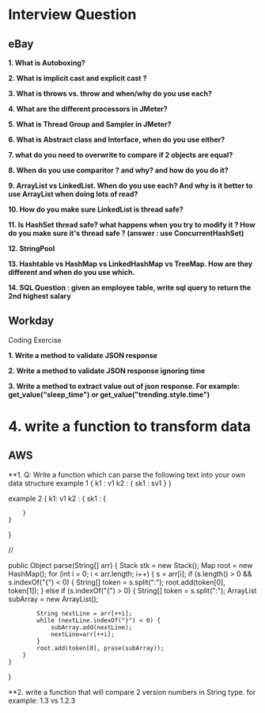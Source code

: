 # Interview Question

## eBay

**1. What is Autoboxing?**

**2. What is implicit cast and explicit cast ?**

**3. What is throws vs. throw and when/why do you use each?**

**4. What are the different processors in JMeter?**

**5. What is Thread Group and Sampler  in JMeter?**

**6. What is Abstract class and Interface, when do you use either?**

**7. what do you need to overwrite to compare if 2 objects are equal?**

**8. When do you use comparitor ?  and why?  and how do you do it?**

**9. ArrayList vs LinkedList.  When do you use each?  And why is it better to use ArrayList when doing lots of read?**

**10. How do you make sure LinkedList is thread safe?**

**11. Is HashSet thread safe?  what happens when you try to modify it ?  How do you make sure it's thread safe ? (answer : use ConcurrentHashSet)**

**12. StringPool**

**13. Hashtable vs HashMap vs LinkedHashMap vs TreeMap.  How are they different and when do you use which.**


**14. SQL Question : given an employee table, write sql query to return the 2nd highest salary**


## Workday
Coding Exercise

**1. Write a method to validate JSON response**

**2. Write a method to validate JSON response ignoring time**

**3. Write a method to extract value out of json response. For example: get_value("sleep_time") or get_value("trending.style.time")**

**4. write a function to transform data**
=======

## AWS
**1. Q: Write a function which can parse the following text into your own data structure
example 1
{
   k1 : v1
   k2 : {
       sk1 : sv1
   }
}

example 2
{
    k1: v1
    k2 : {
        sk1 : {
                
        }
    }
}

//

public Object parse(String[] arr) {
    Stack stk = new Stack();
    Map root = new HashMap();
    for (int i = 0; i < arr.length; i++) {
        s = arr[i];
        if (s.length() > 0 && s.indexOf("{") < 0) {
            String[] token = s.split(":");
            root.add(token[0], token[1]);
        } else if (s.indexOf("{") > 0) {
            String[] token = s.split(":");
            ArrayList subArray = new ArrayList();
            
            String nextLine = arr[++i];
            while (nextLine.indexOf("}") < 0) {
                subArray.add(nextLine);
                nextLine=arr[++i];
            }
            root.add(token[0], prase(subArray));
        }
    }
}

**2. write a function that will compare 2 version numbers in String type.  for example: 1.3 vs 1.2.3

